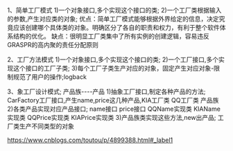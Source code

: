 1、简单工厂模式
	1)一个对象接口,多个实现这个接口的类; 
	2)一个工厂类根据输入的参数,产生对应类的对象;
	优点：简单工厂模式能够根据外界给定的信息，决定究竟应该创建哪个具体类的对象。明确区分了各自的职责和权力，有利于整个软件体系结构的优化。
	缺点：很明显工厂类集中了所有实例的创建逻辑，容易违反GRASPR的高内聚的责任分配原则

2、工厂方法模式
	1)一个对象接口,多个实现这个接口的类;
	2)一个工厂接口,多个实现这个接口的工厂子类; 
	3)每个工厂子类生产对应的对象，固定产生对应对象-限制规范了用户的操作;logback

3、象工厂设计模式; 产品族----产品 
	1)抽象工厂接口,制定各种产品的方法; CarFactory工厂接口,产生name,price这几种产品,KIA工厂类 QQ工厂类 产品族 
	2)各类产品实现对应产品接口; name接口 price接口 QQName实现类 KIAName实现类 QQPrice实现类 KIAPrice实现类
	3)产品族类实现这些方法,new出产品; 工厂类生产不同类型的对象

https://www.cnblogs.com/toutou/p/4899388.html#_label1